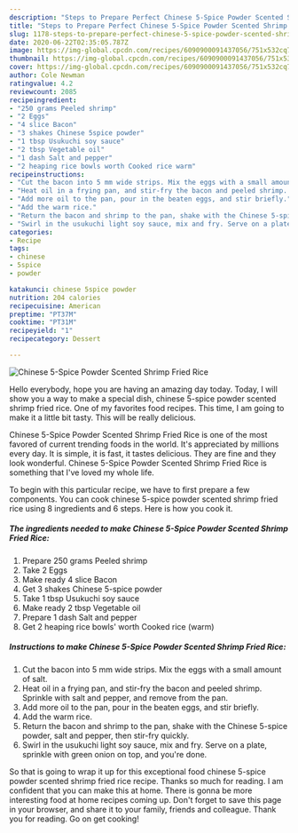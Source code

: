 ```yaml
---
description: "Steps to Prepare Perfect Chinese 5-Spice Powder Scented Shrimp Fried Rice"
title: "Steps to Prepare Perfect Chinese 5-Spice Powder Scented Shrimp Fried Rice"
slug: 1178-steps-to-prepare-perfect-chinese-5-spice-powder-scented-shrimp-fried-rice
date: 2020-06-22T02:35:05.787Z
image: https://img-global.cpcdn.com/recipes/6090900091437056/751x532cq70/chinese-5-spice-powder-scented-shrimp-fried-rice-recipe-main-photo.jpg
thumbnail: https://img-global.cpcdn.com/recipes/6090900091437056/751x532cq70/chinese-5-spice-powder-scented-shrimp-fried-rice-recipe-main-photo.jpg
cover: https://img-global.cpcdn.com/recipes/6090900091437056/751x532cq70/chinese-5-spice-powder-scented-shrimp-fried-rice-recipe-main-photo.jpg
author: Cole Newman
ratingvalue: 4.2
reviewcount: 2085
recipeingredient:
- "250 grams Peeled shrimp"
- "2 Eggs"
- "4 slice Bacon"
- "3 shakes Chinese 5spice powder"
- "1 tbsp Usukuchi soy sauce"
- "2 tbsp Vegetable oil"
- "1 dash Salt and pepper"
- "2 heaping rice bowls worth Cooked rice warm"
recipeinstructions:
- "Cut the bacon into 5 mm wide strips. Mix the eggs with a small amount of salt."
- "Heat oil in a frying pan, and stir-fry the bacon and peeled shrimp. Sprinkle with salt and pepper, and remove from the pan."
- "Add more oil to the pan, pour in the beaten eggs, and stir briefly."
- "Add the warm rice."
- "Return the bacon and shrimp to the pan, shake with the Chinese 5-spice powder, salt and pepper, then stir-fry quickly."
- "Swirl in the usukuchi light soy sauce, mix and fry. Serve on a plate, sprinkle with green onion on top, and you&#39;re done."
categories:
- Recipe
tags:
- chinese
- 5spice
- powder

katakunci: chinese 5spice powder 
nutrition: 204 calories
recipecuisine: American
preptime: "PT37M"
cooktime: "PT31M"
recipeyield: "1"
recipecategory: Dessert

---
```



![Chinese 5-Spice Powder Scented Shrimp Fried Rice](https://img-global.cpcdn.com/recipes/6090900091437056/751x532cq70/chinese-5-spice-powder-scented-shrimp-fried-rice-recipe-main-photo.jpg)

Hello everybody, hope you are having an amazing day today. Today, I will show you a way to make a special dish, chinese 5-spice powder scented shrimp fried rice. One of my favorites food recipes. This time, I am going to make it a little bit tasty. This will be really delicious.



Chinese 5-Spice Powder Scented Shrimp Fried Rice is one of the most favored of current trending foods in the world. It's appreciated by millions every day. It is simple, it is fast, it tastes delicious. They are fine and they look wonderful. Chinese 5-Spice Powder Scented Shrimp Fried Rice is something that I've loved my whole life.


To begin with this particular recipe, we have to first prepare a few components. You can cook chinese 5-spice powder scented shrimp fried rice using 8 ingredients and 6 steps. Here is how you cook it.

<!--inarticleads1-->

##### The ingredients needed to make Chinese 5-Spice Powder Scented Shrimp Fried Rice:

1. Prepare 250 grams Peeled shrimp
1. Take 2 Eggs
1. Make ready 4 slice Bacon
1. Get 3 shakes Chinese 5-spice powder
1. Take 1 tbsp Usukuchi soy sauce
1. Make ready 2 tbsp Vegetable oil
1. Prepare 1 dash Salt and pepper
1. Get 2 heaping rice bowls&#39; worth Cooked rice (warm)




<!--inarticleads2-->

##### Instructions to make Chinese 5-Spice Powder Scented Shrimp Fried Rice:

1. Cut the bacon into 5 mm wide strips. Mix the eggs with a small amount of salt.
1. Heat oil in a frying pan, and stir-fry the bacon and peeled shrimp. Sprinkle with salt and pepper, and remove from the pan.
1. Add more oil to the pan, pour in the beaten eggs, and stir briefly.
1. Add the warm rice.
1. Return the bacon and shrimp to the pan, shake with the Chinese 5-spice powder, salt and pepper, then stir-fry quickly.
1. Swirl in the usukuchi light soy sauce, mix and fry. Serve on a plate, sprinkle with green onion on top, and you&#39;re done.




So that is going to wrap it up for this exceptional food chinese 5-spice powder scented shrimp fried rice recipe. Thanks so much for reading. I am confident that you can make this at home. There is gonna be more interesting food at home recipes coming up. Don't forget to save this page in your browser, and share it to your family, friends and colleague. Thank you for reading. Go on get cooking!
